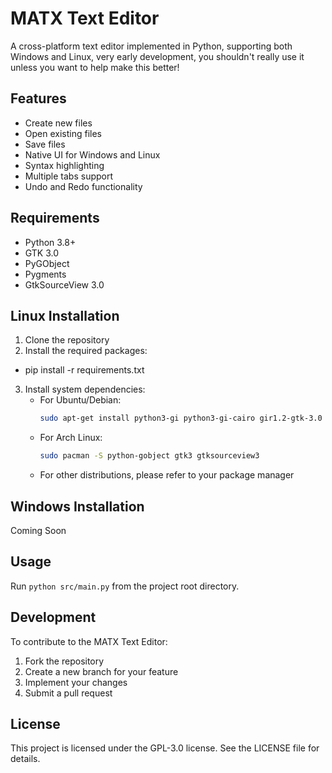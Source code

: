 # MATX Text Editor

A cross-platform text editor implemented in Python, supporting both Windows and Linux, very early development, you shouldn't really use it unless you want to help make this better!

## Features
- Create new files
- Open existing files
- Save files
- Native UI for Windows and Linux
- Syntax highlighting
- Multiple tabs support
- Undo and Redo functionality

## Requirements
- Python 3.8+
- GTK 3.0
- PyGObject
- Pygments
- GtkSourceView 3.0

## Linux Installation
1. Clone the repository
2. Install the required packages:
- pip install -r requirements.txt
3. Install system dependencies:
   - For Ubuntu/Debian:
     ```bash
     sudo apt-get install python3-gi python3-gi-cairo gir1.2-gtk-3.0 gir1.2-gtksource-3.0
     ```
   - For Arch Linux:
     ```bash
     sudo pacman -S python-gobject gtk3 gtksourceview3
     ```
   - For other distributions, please refer to your package manager

## Windows Installation
Coming Soon

## Usage
Run `python src/main.py` from the project root directory.

## Development
To contribute to the MATX Text Editor:
1. Fork the repository
2. Create a new branch for your feature
3. Implement your changes
4. Submit a pull request

## License
This project is licensed under the GPL-3.0 license. See the LICENSE file for details.
